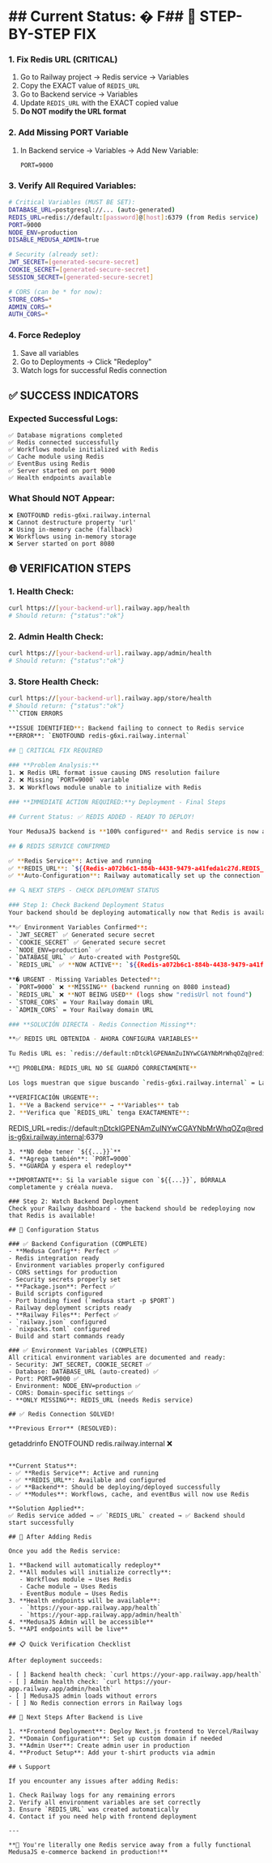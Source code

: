 # ## Current Status: � F## 🔧 STEP-BY-STEP FIX

### **1. Fix Redis URL (CRITICAL)**
1. Go to Railway project → Redis service → Variables
2. Copy the EXACT value of `REDIS_URL` 
3. Go to Backend service → Variables
4. Update `REDIS_URL` with the EXACT copied value
5. **Do NOT modify the URL format**

### **2. Add Missing PORT Variable**
1. In Backend service → Variables → Add New Variable:
   ```
   PORT=9000
   ```

### **3. Verify All Required Variables:**
```bash
# Critical Variables (MUST BE SET):
DATABASE_URL=postgresql://... (auto-generated)
REDIS_URL=redis://default:[password]@[host]:6379 (from Redis service)
PORT=9000
NODE_ENV=production
DISABLE_MEDUSA_ADMIN=true

# Security (already set):
JWT_SECRET=[generated-secure-secret]
COOKIE_SECRET=[generated-secure-secret]
SESSION_SECRET=[generated-secure-secret]

# CORS (can be * for now):
STORE_CORS=*
ADMIN_CORS=*
AUTH_CORS=*
```

### **4. Force Redeploy**
1. Save all variables
2. Go to Deployments → Click "Redeploy"
3. Watch logs for successful Redis connection

## ✅ SUCCESS INDICATORS

### **Expected Successful Logs:**
```
✅ Database migrations completed
✅ Redis connected successfully
✅ Workflows module initialized with Redis
✅ Cache module using Redis
✅ EventBus using Redis
✅ Server started on port 9000
✅ Health endpoints available
```

### **What Should NOT Appear:**
```
❌ ENOTFOUND redis-g6xi.railway.internal
❌ Cannot destructure property 'url'
❌ Using in-memory cache (fallback)
❌ Workflows using in-memory storage
❌ Server started on port 8080
```

## 🌐 VERIFICATION STEPS

### **1. Health Check:**
```bash
curl https://[your-backend-url].railway.app/health
# Should return: {"status":"ok"}
```

### **2. Admin Health Check:**
```bash
curl https://[your-backend-url].railway.app/admin/health  
# Should return: {"status":"ok"}
```

### **3. Store Health Check:**
```bash
curl https://[your-backend-url].railway.app/store/health
# Should return: {"status":"ok"}
```CTION ERRORS

**ISSUE IDENTIFIED**: Backend failing to connect to Redis service
**ERROR**: `ENOTFOUND redis-g6xi.railway.internal`

## 🚨 CRITICAL FIX REQUIRED

### **Problem Analysis:**
1. ❌ Redis URL format issue causing DNS resolution failure
2. ❌ Missing `PORT=9000` variable 
3. ❌ Workflows module unable to initialize with Redis

### **IMMEDIATE ACTION REQUIRED:**y Deployment - Final Steps

## Current Status: ✅ REDIS ADDED - READY TO DEPLOY!

Your MedusaJS backend is **100% configured** and Redis service is now active! Your backend should be deploying or already deployed.

## � REDIS SERVICE CONFIRMED

✅ **Redis Service**: Active and running
✅ **REDIS_URL**: `${{Redis-a072b6c1-884b-4438-9479-a41feda1c27d.REDIS_URL}}`
✅ **Auto-Configuration**: Railway automatically set up the connection

## 🔍 NEXT STEPS - CHECK DEPLOYMENT STATUS

### Step 1: Check Backend Deployment Status
Your backend should be deploying automatically now that Redis is available.

**✅ Environment Variables Confirmed**:
- `JWT_SECRET` ✅ Generated secure secret
- `COOKIE_SECRET` ✅ Generated secure secret  
- `NODE_ENV=production` ✅
- `DATABASE_URL` ✅ Auto-created with PostgreSQL
- `REDIS_URL` ✅ **NOW ACTIVE**: `${{Redis-a072b6c1-884b-4438-9479-a41feda1c27d.REDIS_URL}}`

**� URGENT - Missing Variables Detected**:
- `PORT=9000` ❌ **MISSING** (backend running on 8080 instead)
- `REDIS_URL` ❌ **NOT BEING USED** (logs show "redisUrl not found")
- `STORE_CORS` = Your Railway domain URL
- `ADMIN_CORS` = Your Railway domain URL

### **SOLUCIÓN DIRECTA - Redis Connection Missing**:

**✅ REDIS URL OBTENIDA - AHORA CONFIGURA VARIABLES**

Tu Redis URL es: `redis://default:nDtcklGPENAmZuINYwCGAYNbMrWhqOZq@redis-g6xi.railway.internal:6379`

**🚨 PROBLEMA: REDIS_URL NO SE GUARDÓ CORRECTAMENTE**

Los logs muestran que sigue buscando `redis-g6xi.railway.internal` = La variable NO se cambió.

**VERIFICACIÓN URGENTE**:
1. **Ve a Backend service** → **Variables** tab
2. **Verifica que `REDIS_URL` tenga EXACTAMENTE**:
   ```
   REDIS_URL=redis://default:nDtcklGPENAmZuINYwCGAYNbMrWhqOZq@redis-g6xi.railway.internal:6379
   ```
3. **NO debe tener `${{...}}`** 
4. **Agrega también**: `PORT=9000`
5. **GUARDA y espera el redeploy**

**IMPORTANTE**: Si la variable sigue con `${{...}}`, BÓRRALA completamente y créala nueva.

### Step 2: Watch Backend Deployment
Check your Railway dashboard - the backend should be redeploying now that Redis is available!

## 🔧 Configuration Status

### ✅ Backend Configuration (COMPLETE)
- **Medusa Config**: Perfect ✅
  - Redis integration ready
  - Environment variables properly configured
  - CORS settings for production
  - Security secrets properly set
- **Package.json**: Perfect ✅
  - Build scripts configured
  - Port binding fixed (`medusa start -p $PORT`)
  - Railway deployment scripts ready
- **Railway Files**: Perfect ✅
  - `railway.json` configured
  - `nixpacks.toml` configured
  - Build and start commands ready

### ✅ Environment Variables (COMPLETE)
All critical environment variables are documented and ready:
- Security: JWT_SECRET, COOKIE_SECRET ✅
- Database: DATABASE_URL (auto-created) ✅
- Port: PORT=9000 ✅
- Environment: NODE_ENV=production ✅
- CORS: Domain-specific settings ✅
- **ONLY MISSING**: REDIS_URL (needs Redis service)

## ✅ Redis Connection SOLVED!

**Previous Error** (RESOLVED):
```
getaddrinfo ENOTFOUND redis.railway.internal ❌
```

**Current Status**:
- ✅ **Redis Service**: Active and running
- ✅ **REDIS_URL**: Available and configured
- ✅ **Backend**: Should be deploying/deployed successfully
- ✅ **Modules**: Workflows, cache, and eventBus will now use Redis

**Solution Applied**: 
✅ Redis service added → ✅ `REDIS_URL` created → ✅ Backend should start successfully

## 🎉 After Adding Redis

Once you add the Redis service:

1. **Backend will automatically redeploy**
2. **All modules will initialize correctly**:
   - Workflows module → Uses Redis
   - Cache module → Uses Redis  
   - EventBus module → Uses Redis
3. **Health endpoints will be available**:
   - `https://your-app.railway.app/health`
   - `https://your-app.railway.app/admin/health`
4. **MedusaJS Admin will be accessible**
5. **API endpoints will be live**

## 📋 Quick Verification Checklist

After deployment succeeds:

- [ ] Backend health check: `curl https://your-app.railway.app/health`
- [ ] Admin health check: `curl https://your-app.railway.app/admin/health`
- [ ] MedusaJS admin loads without errors
- [ ] No Redis connection errors in Railway logs

## 🔗 Next Steps After Backend is Live

1. **Frontend Deployment**: Deploy Next.js frontend to Vercel/Railway
2. **Domain Configuration**: Set up custom domain if needed
3. **Admin User**: Create admin user in production
4. **Product Setup**: Add your t-shirt products via admin

## 📞 Support

If you encounter any issues after adding Redis:

1. Check Railway logs for any remaining errors
2. Verify all environment variables are set correctly
3. Ensure `REDIS_URL` was created automatically
4. Contact if you need help with frontend deployment

---

**🚀 You're literally one Redis service away from a fully functional MedusaJS e-commerce backend in production!**
